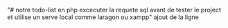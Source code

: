  "# notre todo-list en php excecuter la requete sql avant de tester le project et utilise un serve local comme laragon ou xampp" 
a j o u t   d e   l a   l i g n e  
 